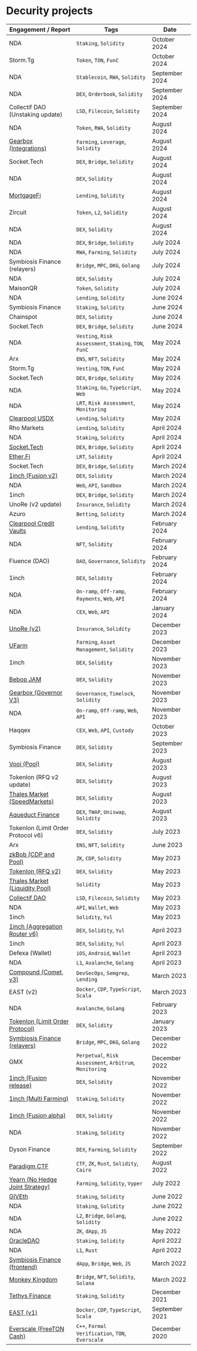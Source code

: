 # Decurity projects

| Engagement / Report                                                                                                                         | Tags                                             | Date           |
|---------------------------------------------------------------------------------------------------------------------------------------------|--------------------------------------------------|----------------|
| NDA                            | `Staking`, `Solidity`                   | October 2024       |
| Storm.Tg                | `Token`, `TON`, `FunC`                   | October 2024       |
| NDA                            | `Stablecoin`, `RWA`, `Solidity`                   | September 2024       |
| NDA                            | `DEX`, `Orderbook`, `Solidity`                   | September 2024       |
| Collectif DAO (Unstaking update)                            | `LSD`, `Filecoin`, `Solidity`                   | September 2024       |
| NDA                            | `Token`, `RWA`, `Solidity`                   | August 2024       |
| [Gearbox (Integrations)](https://github.com/Decurity/audits/blob/master/Gearbox/gearbox-pendle-mellow-integrations-audit-report-1.1.pdf)                            | `Farming`, `Leverage`, `Solidity`                                | August 2024       |
| Socket.Tech                            | `DEX`, `Bridge`, `Solidity`                                | August 2024       |
| NDA                            | `DEX`, `Solidity`                   | August 2024       |
| [MortgageFi](https://github.com/Decurity/audits/blob/master/MortgageFi/mortgagefi-audit-report-1.1.pdf)                            | `Lending`, `Solidity`                   | August 2024       |
| Zircuit                            | `Token`, `L2`, `Solidity`                   | August 2024       |
| NDA                            | `DEX`, `Solidity`                   | August 2024       |
| NDA                            | `DEX`, `Bridge`, `Solidity`                   | July 2024       |
| NDA                            | `RWA`, `Farming`, `Solidity`                 | July 2024  |
| Symbiosis Finance (relayers)    | `Bridge`, `MPC`, `DKG`, `Golang`                 | July 2024  |
| NDA   | `DEX`, `Solidity`                 | July 2024  |
| MaisonQR   | `Token`, `Solidity`                 | July 2024  |
| NDA   | `Lending`, `Solidity`                 | June 2024  |
| Symbiosis Finance   | `Staking`, `Solidity`                 | June 2024  |
| Chainspot                            | `DEX`, `Solidity`                                | June 2024       |
| Socket.Tech                            | `DEX`, `Bridge`, `Solidity`                                | June 2024       |
| NDA                               | `Vesting`, `Risk Assessment`, `Staking`, `TON`, `FunC`                                | May 2024       |
| Arx                                    | `ENS`, `NFT`, `Solidity`                         | May 2024      |
| Storm.Tg                               | `Vesting`, `TON`, `FunC`                                | May 2024       |
| Socket.Tech                            | `DEX`, `Bridge`, `Solidity`                                | May 2024       |
| NDA                            | `Staking`, `Go`, `TypeScript`, `Web`                                | May 2024       |
| NDA                                        | `LRT`, `Risk Assessment`, `Monitoring`            | May 2024  |
| [Clearpool USDX](https://github.com/decurity/audits/blob/master/Clearpool/clearpool-usdx-audit-report-2024-1.1.pdf)                            | `Lending`, `Solidity`                                | May 2024       |
| Rho Markets                            | `Lending`, `Solidity`                                | April 2024       |
| NDA                            | `Staking`, `Solidity`                                | April 2024       |
| [Socket.Tech](https://github.com/decurity/audits/blob/master/SocketTech/socket-hop-l2-integration-audit-report-2024-1.1.pdf)                            | `DEX`, `Bridge`, `Solidity`                                | April 2024       |
| [Ether.Fi](https://github.com/decurity/audits/blob/master/EtherFi/etherfi-liquifier-diff-audit-report-2024-1.1.pdf)                            | `LRT`, `Solidity`                                | April 2024       |
| Socket.Tech                            | `DEX`, `Bridge`, `Solidity`                                | March 2024       |
| [1inch (Fusion v2)](https://github.com/decurity/audits/blob/master/1inch/1inch-fusion-v2-audit-report-2024-1.1.pdf)                            | `DEX`, `Solidity`                                | March 2024       |
| NDA                            | `Web`, `API`, `Sandbox`                                | March 2024       |
| 1inch                            | `DEX`, `Bridge`, `Solidity`                                | March 2024       |
| UnoRe (v2 update)                            | `Insurance`, `Solidity`                                | March 2024       |
| Azuro                            | `Betting`, `Solidity`                                | March 2024       |
| [Clearpool Credit Vaults](https://github.com/decurity/audits/blob/master/Clearpool/clearpool-open-term-pools-audit-report-2024-1.1.pdf)                            | `Lending`, `Solidity`                                | February 2024       |
| NDA                            | `NFT`, `Solidity`                                | February 2024       |
| Fluence (DAO)                            | `DAO`, `Governance`, `Solidity`                                | February 2024       |
| 1inch                            | `DEX`, `Solidity`                                | February 2024       |
| NDA                            | `On-ramp`, `Off-ramp`, `Payments`, `Web`, `API`                                | February 2024       |
| NDA                            | `CEX`, `Web`, `API`                                | January 2024       |
| [UnoRe (v2)](https://github.com/Decurity/audits/blob/master/UnoRe/unore-audit-report-1.1.pdf)                            | `Insurance`, `Solidity`                                | December 2023       |
| [UFarm](https://github.com/Decurity/audits/blob/master/UFarm/ufarm-audit-report-2023-1.1.pdf)                            | `Farming`, `Asset Management`, `Solidity`                                | December 2023       |
| 1inch                            | `DEX`, `Solidity`                                | November 2023       |
| [Bebop JAM](https://github.com/Decurity/audits/blob/master/Bebop/bebop-jam-audit-report-1.1.pdf)                            | `DEX`, `Solidity`                                | November 2023       |
| [Gearbox (Governor V3)](https://github.com/Decurity/audits/blob/master/Gearbox/gearbox-governor-v3-audit-report-1.0.pdf)                            | `Governance`, `Timelock`, `Solidity`                                | November 2023       |
| NDA                            | `On-ramp`, `Off-ramp`, `Web`, `API`                                | November 2023       |
| Haqqex                            | `CEX`, `Web`, `API`, `Custody`                                | October 2023       |
| Symbiosis Finance   | `DEX`, `Solidity`                       | September 2023  |
| [Vooi (Pool)](https://github.com/Decurity/audits/blob/master/Vooi/vooi-pool-security-audit-report-1.1.pdf)                            | `DEX`, `Solidity`                                | August 2023       |
| Tokenlon (RFQ v2 update)                            | `DEX`, `Solidity`                                | August 2023       |
| [Thales Market (SpeedMarkets)](https://github.com/decurity/audits/blob/master/ThalesMarket/thales-market-speedmarkets-audit-report-1.1.pdf) | `DEX`, `Solidity`                                       | August 2023       |
| [Aqueduct Finance](https://github.com/decurity/audits/blob/master/Aqueduct/aqueduct-twamm-audit-report-2024-1.1.pdf)                                                                                                                            | `DEX`, `TWAP`, `Uniswap`, `Solidity`                     | August 2023    |
| Tokenlon (Limit Order Protocol v6)                            | `DEX`, `Solidity`                                | July 2023       |
| Arx                                                                                                                                         | `ENS`, `NFT`, `Solidity`                         | June 2023      |
| [zkBob (CDP and Pool)](https://github.com/decurity/audits/blob/master/zkBob/zkbob-contracts-cdp-audit-report-1.1.pdf)                       | `ZK`, `CDP`, `Solidity`                          | May 2023       |
| [Tokenlon (RFQ v2)](https://github.com/decurity/audits/blob/master/Tokenlon/tokenlon-rfqv2-audit-report-1.1.pdf)                            | `DEX`, `Solidity`                                | May 2023       |
| [Thales Market (Liquidity Pool)](https://github.com/decurity/audits/blob/master/tokenlon/thales-market-liquidity-pool-audit-report-1.1.pdf) | `Solidity`                                       | May 2023       |
| [Collectif DAO](https://github.com/Decurity/audits/blob/master/CollectifDAO/collectif-dao-audit-report-1.2.pdf)                             | `LSD`, `Filecoin`, `Solidity`                                | May 2023       |
| NDA                                                                                                                                         | `API`, `Wallet`, `Web`                           | May 2023       |
| 1inch                                                                                                                                 | `Solidity`, `Yul`                                | May 2023       |
| [1inch (Aggregation Router v6)](https://github.com/decurity/audits/blob/master/1inch/1inch-aggregation-router-v6-audit-report-2023-1.1.pdf)                                                                       | `DEX`, `Solidity`, `Yul`                         | April 2023     |
| 1inch                                                                                                                                 | `DEX`, `Solidity`, `Yul`                         | April 2023     |
| Defexa (Wallet)                                                                                                                             | `iOS`, `Android`, `Wallet`                       | April 2023     |
| NDA                                                                                                                                         | `L1`, `Avalanche`, `Golang`                      | April 2023     |
| [Compound (Comet, v3)](https://github.com/compound-finance/comet/pull/742)                                                                  | `DevSecOps`, `Semgrep`, `Lending`                | March 2023     |
| EAST (v2)                                                                                                                                   | `Docker`, `CDP`, `TypeScript`, `Scala`           | March 2023     |
| NDA                                                                                                                                         | `Avalanche`, `Golang`                            | February 2023  |
| [Tokenlon (Limit Order Protocol)](https://github.com/decurity/audits/blob/master/Tokenlon/tokenlon-limit-order-audit-report-1.1.pdf)        | `DEX`, `Solidity`                                | January 2023   |
| [Symbiosis Finance (relayers)](https://github.com/decurity/audits/blob/master/Symbiosis/symbiosis-finance-relayers-audit-report-1.1.pdf)    | `Bridge`, `MPC`, `DKG`, `Golang`                 | December 2022  |
| GMX                              | `Perpetual`, `Risk Assessment`, `Arbitrum`, `Monitoring`            | December 2022  |
| [1inch (Fusion release)](https://github.com/decurity/audits/blob/master/1inch/1inch-fusion-mode-audit-report-2.1.pdf)                       | `DEX`, `Solidity`                                | November 2022  |
| [1inch (Multi Farming)](https://github.com/decurity/audits/blob/master/1inch/1inch-farming-audit-report-1.0.pdf)                            | `Staking`, `Solidity`                            | November 2022  |
| [1inch (Fusion alpha)](https://github.com/decurity/audits/blob/master/1inch/1inch-fusion-mode-audit-report-1.1.pdf)                         | `DEX`, `Solidity`                                | November 2022  |
| NDA                                                                                                                                         | `Staking`, `Solidity`                            | November 2022  |
| Dyson Finance                                                                                                                               | `DEX`, `Farming`, `Solidity`                     | September 2022 |
| [Paradigm CTF](https://blog.decurity.io/stealing-gas-tokens-from-the-gsn-enabled-multisig-a15ddd313aa)                                      | `CTF`, `ZK`, `Rust`, `Solidity`, `Cairo`         | August 2022    |
| [Yearn (No Hedge Joint Strategy)](https://github.com/decurity/audits/blob/master/Yearn/yearn-univ3stablesjoint-audit-report-1.0.pdf)        | `Farming`, `Solidity`, `Vyper`                   | July 2022      |
| [GIVEth](https://blog.decurity.io/all-your-staking-rewards-are-belong-to-us-f53d5bd60989)                                                   | `Staking`, `Solidity`                            | June 2022      |
| NDA                                                                                                                                         | `Staking`, `Solidity`                            | June 2022      |
| NDA                                                                                                                                         | `L2`, `Bridge`, `Golang`, `Solidity`             | June 2022      |
| NDA                                                                                                                                         | `ZK`, `dApp`, `JS`                               | May 2022       |
| [OracleDAO](https://github.com/decurity/audits/blob/master/OracleDAO/oracle-dao-security-audit-report-1.0.pdf)                              | `Staking`, `Solidity`                            | April 2022     |
| NDA                                                                                                                                         | `L1`, `Rust`                                     | April 2022     |
| [Symbiosis Finance (frontend)](https://github.com/decurity/audits/blob/master/Symbiosis/symbiosis-finance-frontend-audit-report-1.1.pdf)    | `dApp`, `Bridge`, `Web`, `JS`                    | March 2022     |
| [Monkey Kingdom](https://github.com/decurity/audits/blob/master/MonkeyKingdom/monkeykingdom-security-audit-report-1.0.pdf)                  | `Bridge`, `NFT`, `Solidity`, `Solana`            | March 2022     |
| [Tethys Finance](https://github.com/decurity/audits/blob/master/TethysFinance/tethys-finance-security-audit-report-1.0.pdf)                 | `Staking`, `Solidity`                            | December 2021  |
| [EAST (v1)](https://github.com/decurity/audits/blob/master/EastFinance/east-finance-audit-report-1.0.pdf)                                   | `Docker`, `CDP`, `TypeScript`, `Scala`           | September 2021 |
| [Everscale (FreeTON Cash)](https://github.com/decurity/audits/blob/master/TON/ton-verification-report-1.1.pdf)                              | `C++`, `Formal Verification`, `TON`, `Everscale` | December 2020  |